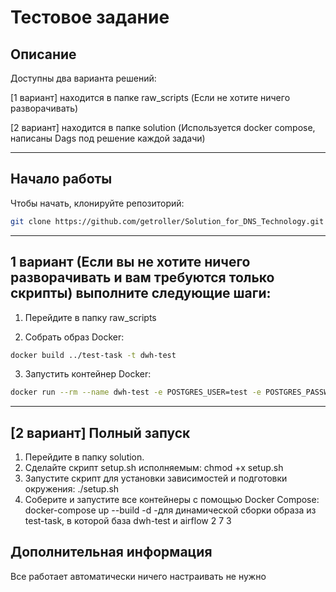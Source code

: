 # Тестовое задание 

## Описание

Доступны два варианта решений:

[1 вариант] находится в папке raw_scripts (Если не хотите ничего разворачивать)

[2 вариант] находится в папке solution (Используется docker compose, написаны Dags под решение каждой задачи)

---

## Начало работы

Чтобы начать, клонируйте репозиторий:

```bash
git clone https://github.com/getroller/Solution_for_DNS_Technology.git
```

---

## 1 вариант (Если вы не хотите ничего разворачивать и вам требуются только скрипты) выполните следующие шаги: 

1. Перейдите в папку raw_scripts

2. Собрать образ Docker: 
```bash
docker build ../test-task -t dwh-test
```

3. Запустить контейнер Docker: 
```bash
docker run --rm --name dwh-test -e POSTGRES_USER=test -e POSTGRES_PASSWORD=test -e POSTGRES_DB=test -p 5557:5432 -d dwh-test
```
 
---

## [2 вариант] Полный запуск

1. Перейдите в папку solution.
2. Сделайте скрипт setup.sh исполняемым: chmod +x setup.sh
3. Запустите скрипт для установки зависимостей и подготовки окружения: ./setup.sh
4. Соберите и запустите все контейнеры с помощью Docker Compose: docker-compose up --build -d      -для динамической сборки образа из test-task, в которой база dwh-test и airflow 2 7 3

## Дополнительная информация
Все работает автоматически ничего настраивать не нужно








